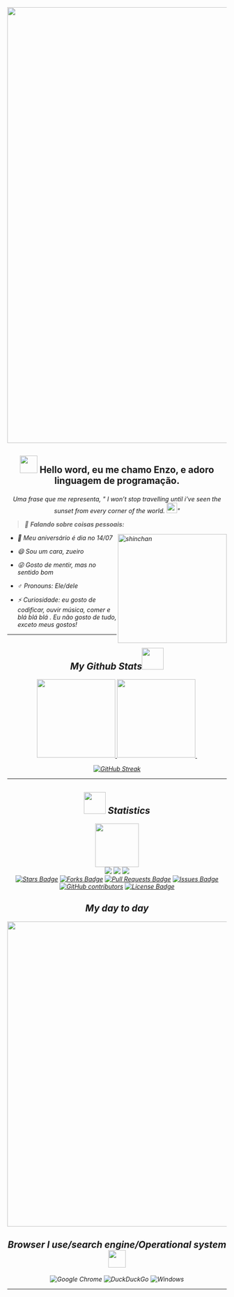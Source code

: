 <div align="center">
<img src="https://github.com/kitsunebishi/Wallpapers/blob/main/images/00016.png?raw=true" width="1000px" />
</div>


<h2 align="center">
 
 
<img src="https://cdn.discordapp.com/attachments/935213100448239626/944384722669289492/68747470733a2f2f632e74656e6f722e636f6d2f534e4c395f78685a6c396f41414141692f776176696e672d68616e642d6a6f79706978656c732e676966.gif" width="40px" /> Hello word, eu me chamo Enzo, e adoro linguagem de programação.
</h1>
 
 <p align="center">
  <em>
   Uma frase que me representa, " I won’t stop travelling until i’ve seen the sunset from every corner of the world. <img src="https://github.com/lostgirljourney/lostgirljourney/blob/master/assets/gifs/Earth.gif?raw=true" width="24px">" 
<em>
    </p>
 
   
   
> :pushpin: ***Falando sobre coisas pessoais:***

<img align="right" width=250px alt="shinchan" src="https://i.pinimg.com/originals/ab/0f/1a/ab0f1a69b2095aebe3c993f8b6c7ed9f.gif" />

- 🎉 Meu aniversário é dia no 14/07
 
- 😄 Sou um cara, zueiro

- 😜 Gosto de mentir, mas no sentido bom

- :male_sign:  Pronouns: Ele/dele

- ⚡ Curiosidade: eu gosto de codificar, ouvir música, comer e blá blá blá . Eu não gosto de tudo, exceto meus gostos!
 
 </div>
<div align="center"> 


<hr>
  
  
 ## My Github Stats<img src="https://media.giphy.com/media/VgCDAzcKvsR6OM0uWg/giphy.gif" width="50"> 
  <div align="center">
  <a href="https://github.com/Shaylly">
  <img height="180em" src="https://github-readme-stats.vercel.app/api?username=Shaylly&show_icons=true&theme=dark&include_all_commits=true&count_private=true"/>
   <img height="180em" src="https://github-readme-stats.vercel.app/api/top-langs/?username=rafaela&layout=compact&langs_count=7&theme=dark"/>
  <img height="[![GitHub Streak](https://github-readme-streak-stats.herokuapp.com/?user=Shaylly)](https://git.io/streak-stats)"/>
      </div>
      
  [![GitHub Streak](http://github-readme-streak-stats.herokuapp.com?user=Shaylly&theme=onedark_duo&hide_border=&date_format=%5BY.%5Dn.j)](https://git.io/streak-stats)

 <hr>
   
 <div align="center">
  
  ##   <img src="https://raw.githubusercontent.com/gist/theAdityaNVS/f5b585d1082da2dffffea32434f37956/raw/7f9552d0a179b4f84059259fa878199e369b069c/GitHub-logo.gif" width="50x" /> Statistics
  
  <img src="https://img.wattpad.com/4b715e17d1dbefaab014bb94efa74aa5cd02cb13/68747470733a2f2f73332e616d617a6f6e6177732e636f6d2f776174747061642d6d656469612d736572766963652f53746f7279496d6167652f6a54313838702d58513058754d673d3d2d3939323036303931382e3136346535313735653130396631646533343538313036373838352e676966" width="100px" /> 

 
 
 <div align="center">
  <img src="https://badges.pufler.dev/visits/shaylly/shaylly"/> 
 <!-- <img src="https://badges.pufler.dev/years/shaylly"/> -->
 <img src="https://badges.pufler.dev/repos/shaylly"/>
 <img src="https://badges.pufler.dev/commits/monthly/shaylly" />

 <div align="center"> 
 <a href="https://github.com/shaylly/awesome-github-profile-readme/stargazers"><img src="https://img.shields.io/github/stars/shaylly/awesome-github-profile-readme" alt="Stars Badge"/></a>
<a href="https://github.com/shaylly/awesome-github-profile-readme/network/members"><img src="https://img.shields.io/github/forks/shaylly/awesome-github-profile-readme" alt="Forks Badge"/></a>
<a href="https://github.com/shaylly/awesome-github-profile-readme/pulls"><img src="https://img.shields.io/github/issues-pr/shaylly/awesome-github-profile-readme" alt="Pull Requests Badge"/></a>
<a href="https://github.com/shaylly/awesome-github-profile-readme/issues"><img src="https://img.shields.io/github/issues/shaylly/awesome-github-profile-readme" alt="Issues Badge"/></a>
<a href="https://github.com/shaylly/awesome-github-profile-readme/graphs/contributors"><img alt="GitHub contributors" src="https://img.shields.io/github/contributors/shaylly/awesome-github-profile-readme?color=2b9348"></a>
<a href="https://github.com/shaylly/awesome-github-profile-readme/blob/master/LICENSE"><img src="https://img.shields.io/github/license/abhisheknaiidu/awesome-github-profile-readme?color=2b9348" alt="License Badge"/></a>
  </div>
  
  
  
  
  
<div align="center">
 
 ## My day to day
 
<img src="https://cdn.discordapp.com/attachments/732337957876269098/944289953989423195/b27c19f211696e69b14c4cc1b0acaaed.gif" width="700px" />
 
 ## Browser I use/search engine/Operational system <img src="https://github.com/lostgirljourney/lostgirljourney/blob/master/assets/gifs/Developer.gif?raw=true" width="40px" />
 
![Google Chrome](https://img.shields.io/badge/Google%20Chrome-4285F4?style=for-the-badge&logo=GoogleChrome&logoColor=white)
 ![DuckDuckGo](https://img.shields.io/badge/DuckDuckGo-DE5833?style=for-the-badge&logo=DuckDuckGo&logoColor=white)
 ![Windows](https://img.shields.io/badge/Windows-0078D6?style=for-the-badge&logo=windows&logoColor=white)
 
 <hr>
 
